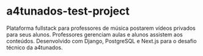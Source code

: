 # a4tunados-test-project
Plataforma fullstack para professores de música postarem vídeos privados para seus alunos. Professores gerenciam aulas e alunos assistem aos conteúdos. Desenvolvido com Django, PostgreSQL e Next.js para o desafio técnico da a4tunados.
